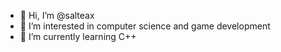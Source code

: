 - 👋 Hi, I’m @salteax
- 👀 I’m interested in computer science and game development
- 🌱 I’m currently learning C++

<!---
salteax/salteax is a ✨ special ✨ repository because its `README.md` (this file) appears on your GitHub profile.
You can click the Preview link to take a look at your changes.
--->
